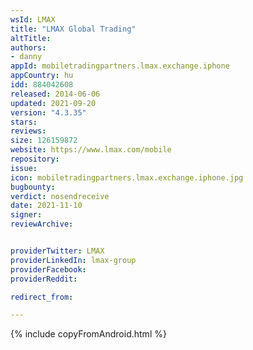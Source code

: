 ```yaml
---
wsId: LMAX
title: "LMAX Global Trading"
altTitle:
authors:
- danny
appId: mobiletradingpartners.lmax.exchange.iphone
appCountry: hu
idd: 884042608
released: 2014-06-06
updated: 2021-09-20
version: "4.3.35"
stars:
reviews:
size: 126159872
website: https://www.lmax.com/mobile
repository:
issue:
icon: mobiletradingpartners.lmax.exchange.iphone.jpg
bugbounty:
verdict: nosendreceive
date: 2021-11-10
signer:
reviewArchive:


providerTwitter: LMAX
providerLinkedIn: lmax-group
providerFacebook:
providerReddit:

redirect_from:

---
```

{% include copyFromAndroid.html %}
